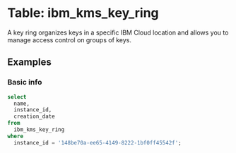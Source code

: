 # Table: ibm_kms_key_ring

A key ring organizes keys in a specific IBM Cloud location and allows you to manage access control on groups of keys.

## Examples

### Basic info

```sql
select
  name,
  instance_id,
  creation_date
from
  ibm_kms_key_ring
where
  instance_id = '148be70a-ee65-4149-8222-1bf0ff45542f';
```
